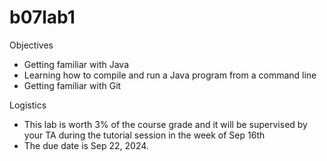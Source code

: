 # b07lab1

Objectives
- Getting familiar with Java
- Learning how to compile and run a Java program from a command line
- Getting familiar with Git

Logistics
- This lab is worth 3% of the course grade and it will be supervised by your TA during the tutorial session in the week of Sep 16th
- The due date is Sep 22, 2024.
